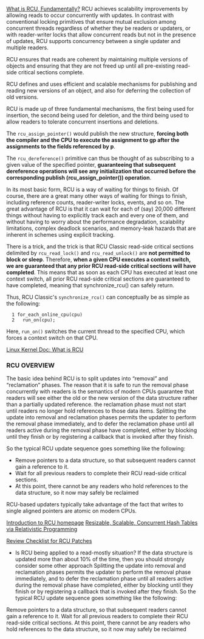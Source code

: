 [What is RCU, Fundamentally?](https://lwn.net/Articles/262464/)
RCU achieves scalability improvements by allowing reads to occur concurrently with updates. In contrast with conventional locking primitives that ensure mutual exclusion among concurrent threads regardless of whether they be readers or updaters, or with reader-writer locks that allow concurrent reads but not in the presence of updates, RCU supports concurrency between a single updater and multiple readers.

RCU ensures that reads are coherent by maintaining multiple versions of objects and ensuring that they are not freed up until all pre-existing read-side critical sections complete.

RCU defines and uses efficient and scalable mechanisms for publishing and reading new versions of an object, and also for deferring the collection of old versions.

RCU is made up of three fundamental mechanisms, the first being used for insertion, the second being used for deletion, and the third being used to allow readers to tolerate concurrent insertions and deletions.

The `rcu_assign_pointer()` would publish the new structure, **forcing both the compiler and the CPU to execute the assignment to gp after the assignments to the fields referenced by p**.

The `rcu_dereference()` primitive can thus be thought of as subscribing to a given value of the specified pointer, **guaranteeing that subsequent dereference operations will see any initialization that occurred before the corresponding publish (rcu_assign_pointer()) operation**.

In its most basic form, RCU is a way of waiting for things to finish. Of course, there are a great many other ways of waiting for things to finish, including reference counts, reader-writer locks, events, and so on. The great advantage of RCU is that it can wait for each of (say) 20,000 different things without having to explicitly track each and every one of them, and without having to worry about the performance degradation, scalability limitations, complex deadlock scenarios, and memory-leak hazards that are inherent in schemes using explicit tracking.

There is a trick, and the trick is that RCU Classic read-side critical sections delimited by `rcu_read_lock()` and `rcu_read_unlock()` are **not permitted to block or sleep**. Therefore, **when a given CPU executes a context switch, we are guaranteed that any prior RCU read-side critical sections will have completed**. This means that as soon as each CPU has executed at least one context switch, all prior RCU read-side critical sections are guaranteed to have completed, meaning that synchronize_rcu() can safely return.

Thus, RCU Classic's `synchronize_rcu()` can conceptually be as simple as the following:
```
  1 for_each_online_cpu(cpu)
  2   run_on(cpu);
```  
Here, `run_on()` switches the current thread to the specified CPU, which forces a context switch on that CPU.


[Linux Kernel Doc: What is RCU](https://www.kernel.org/doc/html/latest/RCU/whatisRCU.html)
### RCU OVERVIEW
The basic idea behind RCU is to split updates into “removal” and “reclamation” phases. The reason that it is safe to run the removal phase concurrently with readers is the semantics of modern CPUs guarantee that readers will see either the old or the new version of the data structure rather than a partially updated reference. the reclamation phase must not start until readers no longer hold references to those data items. Splitting the update into removal and reclamation phases permits the updater to perform the removal phase immediately, and to defer the reclamation phase until all readers active during the removal phase have completed, either by blocking until they finish or by registering a callback that is invoked after they finish.

So the typical RCU update sequence goes something like the following:
  - Remove pointers to a data structure, so that subsequent readers cannot gain a reference to it.
  - Wait for all previous readers to complete their RCU read-side critical sections.
  - At this point, there cannot be any readers who hold references to the data structure, so it now may safely be reclaimed

RCU-based updaters typically take advantage of the fact that writes to single aligned pointers are atomic on modern CPUs.

[Introduction to RCU homepage](http://www.rdrop.com/users/paulmck/RCU/)
[Resizable, Scalable, Concurrent Hash Tables via Relativistic Programming](https://www.usenix.org/legacy/event/atc11/tech/final_files/Triplett.pdf)

[Review Checklist for RCU Patches](https://www.kernel.org/doc/Documentation/RCU/checklist.txt)
- Is RCU being applied to a read-mostly situation?  If the data structure is updated more than about 10% of the time, then you should strongly consider some other approach
 Splitting the update into removal and reclamation phases permits the updater to perform the removal phase immediately, and to defer the reclamation phase until all readers active during the removal phase have completed, either by blocking until they finish or by registering a callback that is invoked after they finish.
 So the typical RCU update sequence goes something like the following:

Remove pointers to a data structure, so that subsequent readers cannot gain a reference to it.
Wait for all previous readers to complete their RCU read-side critical sections.
At this point, there cannot be any readers who hold references to the data structure, so it now may safely be reclaimed
